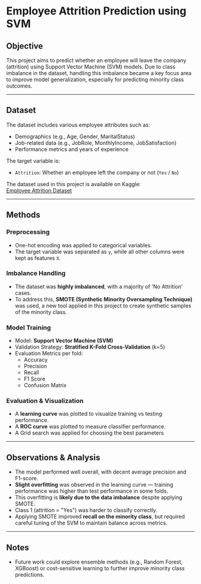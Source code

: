 # Employee Attrition Prediction using SVM

## Objective
This project aims to predict whether an employee will leave the company (attrition) using Support Vector Machine (SVM) models. Due to class imbalance in the dataset, handling this imbalance became a key focus area to improve model generalization, especially for predicting minority class outcomes.

---

## Dataset
The dataset includes various employee attributes such as:
- Demographics (e.g., Age, Gender, MaritalStatus)
- Job-related data (e.g., JobRole, MonthlyIncome, JobSatisfaction)
- Performance metrics and years of experience

The target variable is:
- `Attrition`: Whether an employee left the company or not (`Yes` / `No`)

The dataset used in this project is available on Kaggle:  
[Employee Attrition Dataset](https://www.kaggle.com/datasets/pavansubhasht/ibm-hr-analytics-attrition-dataset)

---

## Methods

### Preprocessing
- One-hot encoding was applied to categorical variables.
- The target variable was separated as `y`, while all other columns were kept as features `X`.

### Imbalance Handling
- The dataset was **highly imbalanced**, with a majority of 'No Attrition' cases.
- To address this, **SMOTE (Synthetic Minority Oversampling Technique)** was used, a new tool applied in this project to create synthetic samples of the minority class.

### Model Training
- Model: **Support Vector Machine (SVM)**
- Validation Strategy: **Stratified K-Fold Cross-Validation** (k=5)
- Evaluation Metrics per fold:
  - Accuracy
  - Precision
  - Recall
  - F1 Score
  - Confusion Matrix

### Evaluation & Visualization
- A **learning curve** was plotted to visualize training vs testing performance.
- A **ROC curve** was plotted to measure classifier performance.
- A Grid search was applied for choosing the best parameters

---

## Observations & Analysis

- The model performed well overall, with decent average precision and F1-score.
- **Slight overfitting** was observed in the learning curve — training performance was higher than test performance in some folds.
- This overfitting is **likely due to the data imbalance** despite applying SMOTE.
- Class 1 (attrition = "Yes") was harder to classify correctly.
- Applying SMOTE improved **recall on the minority class**, but required careful tuning of the SVM to maintain balance across metrics.

---

## Notes
- Future work could explore ensemble methods (e.g., Random Forest, XGBoost) or cost-sensitive learning to further improve minority class predictions.
